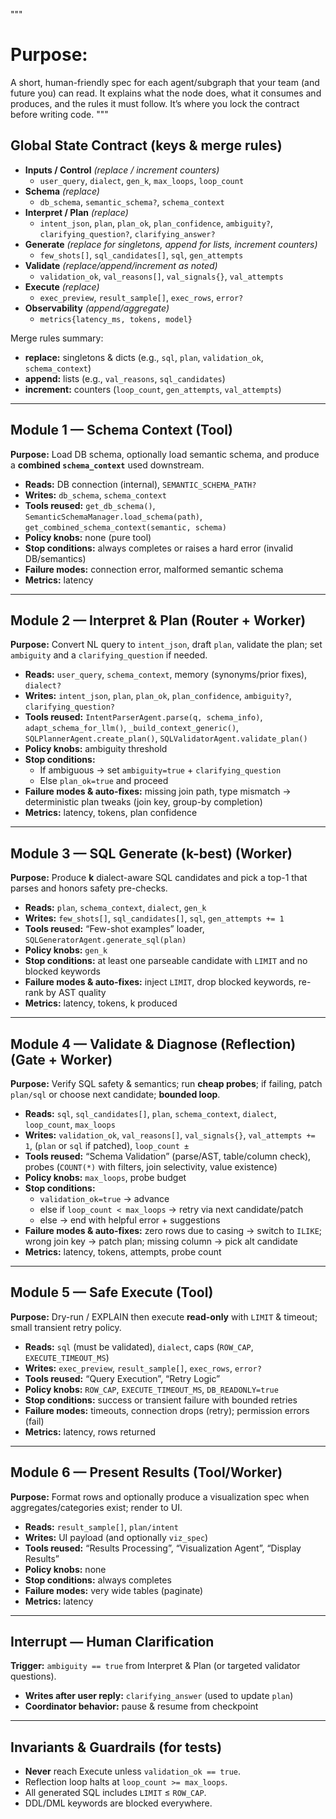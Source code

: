 """
# Purpose: 
A short, human-friendly spec for each agent/subgraph that your team (and future you) can read. It explains what the node does, what it consumes and produces, and the rules it must follow. It’s where you lock the contract before writing code.
"""

## Global State Contract (keys & merge rules)
- **Inputs / Control** *(replace / increment counters)*
  - `user_query`, `dialect`, `gen_k`, `max_loops`, `loop_count`
- **Schema** *(replace)*
  - `db_schema`, `semantic_schema?`, `schema_context`
- **Interpret / Plan** *(replace)*
  - `intent_json`, `plan`, `plan_ok`, `plan_confidence`, `ambiguity?`, `clarifying_question?`, `clarifying_answer?`
- **Generate** *(replace for singletons, append for lists, increment counters)*
  - `few_shots[]`, `sql_candidates[]`, `sql`, `gen_attempts`
- **Validate** *(replace/append/increment as noted)*
  - `validation_ok`, `val_reasons[]`, `val_signals{}`, `val_attempts`
- **Execute** *(replace)*
  - `exec_preview`, `result_sample[]`, `exec_rows`, `error?`
- **Observability** *(append/aggregate)*
  - `metrics{latency_ms, tokens, model}`

Merge rules summary:
- **replace:** singletons & dicts (e.g., `sql`, `plan`, `validation_ok`, `schema_context`)
- **append:** lists (e.g., `val_reasons`, `sql_candidates`)
- **increment:** counters (`loop_count`, `gen_attempts`, `val_attempts`)

---

## Module 1 — Schema Context (Tool)

**Purpose:** Load DB schema, optionally load semantic schema, and produce a **combined `schema_context`** used downstream.

- **Reads:** DB connection (internal), `SEMANTIC_SCHEMA_PATH?`
- **Writes:** `db_schema`, `schema_context`
- **Tools reused:** `get_db_schema()`, `SemanticSchemaManager.load_schema(path)`, `get_combined_schema_context(semantic, schema)`
- **Policy knobs:** none (pure tool)
- **Stop conditions:** always completes or raises a hard error (invalid DB/semantics)
- **Failure modes:** connection error, malformed semantic schema
- **Metrics:** latency

---

## Module 2 — Interpret & Plan (Router + Worker)

**Purpose:** Convert NL query to `intent_json`, draft `plan`, validate the plan; set `ambiguity` and a `clarifying_question` if needed.

- **Reads:** `user_query`, `schema_context`, memory (synonyms/prior fixes), `dialect?`
- **Writes:** `intent_json`, `plan`, `plan_ok`, `plan_confidence`, `ambiguity?`, `clarifying_question?`
- **Tools reused:** `IntentParserAgent.parse(q, schema_info)`, `adapt_schema_for_llm()`, `_build_context_generic()`, `SQLPlannerAgent.create_plan()`, `SQLValidatorAgent.validate_plan()`
- **Policy knobs:** ambiguity threshold
- **Stop conditions:** 
  - If ambiguous → set `ambiguity=true` + `clarifying_question`
  - Else `plan_ok=true` and proceed
- **Failure modes & auto-fixes:** missing join path, type mismatch → deterministic plan tweaks (join key, group-by completion)
- **Metrics:** latency, tokens, plan confidence

---

## Module 3 — SQL Generate (k-best) (Worker)

**Purpose:** Produce **k** dialect-aware SQL candidates and pick a top-1 that parses and honors safety pre-checks.

- **Reads:** `plan`, `schema_context`, `dialect`, `gen_k`
- **Writes:** `few_shots[]`, `sql_candidates[]`, `sql`, `gen_attempts += 1`
- **Tools reused:** “Few-shot examples” loader, `SQLGeneratorAgent.generate_sql(plan)`
- **Policy knobs:** `gen_k`
- **Stop conditions:** at least one parseable candidate with `LIMIT` and no blocked keywords
- **Failure modes & auto-fixes:** inject `LIMIT`, drop blocked keywords, re-rank by AST quality
- **Metrics:** latency, tokens, k produced

---

## Module 4 — Validate & Diagnose (Reflection) (Gate + Worker)

**Purpose:** Verify SQL safety & semantics; run **cheap probes**; if failing, patch `plan/sql` or choose next candidate; **bounded loop**.

- **Reads:** `sql`, `sql_candidates[]`, `plan`, `schema_context`, `dialect`, `loop_count`, `max_loops`
- **Writes:** `validation_ok`, `val_reasons[]`, `val_signals{}`, `val_attempts += 1`, (`plan` or `sql` if patched), `loop_count ±`
- **Tools reused:** “Schema Validation” (parse/AST, table/column check), probes (`COUNT(*)` with filters, join selectivity, value existence)
- **Policy knobs:** `max_loops`, probe budget
- **Stop conditions:** 
  - `validation_ok=true` → advance
  - else if `loop_count < max_loops` → retry via next candidate/patch
  - else → end with helpful error + suggestions
- **Failure modes & auto-fixes:** zero rows due to casing → switch to `ILIKE`; wrong join key → patch plan; missing column → pick alt candidate
- **Metrics:** latency, tokens, attempts, probe count

---

## Module 5 — Safe Execute (Tool)

**Purpose:** Dry-run / EXPLAIN then execute **read-only** with `LIMIT` & timeout; small transient retry policy.

- **Reads:** `sql` (must be validated), `dialect`, caps (`ROW_CAP`, `EXECUTE_TIMEOUT_MS`)
- **Writes:** `exec_preview`, `result_sample[]`, `exec_rows`, `error?`
- **Tools reused:** “Query Execution”, “Retry Logic”
- **Policy knobs:** `ROW_CAP`, `EXECUTE_TIMEOUT_MS`, `DB_READONLY=true`
- **Stop conditions:** success or transient failure with bounded retries
- **Failure modes:** timeouts, connection drops (retry); permission errors (fail)
- **Metrics:** latency, rows returned

---

## Module 6 — Present Results (Tool/Worker)

**Purpose:** Format rows and optionally produce a visualization spec when aggregates/categories exist; render to UI.

- **Reads:** `result_sample[]`, `plan/intent`
- **Writes:** UI payload (and optionally `viz_spec`)
- **Tools reused:** “Results Processing”, “Visualization Agent”, “Display Results”
- **Policy knobs:** none
- **Stop conditions:** always completes
- **Failure modes:** very wide tables (paginate)
- **Metrics:** latency

---

## Interrupt — Human Clarification

**Trigger:** `ambiguity == true` from Interpret & Plan (or targeted validator questions).

- **Writes after user reply:** `clarifying_answer` (used to update `plan`)
- **Coordinator behavior:** pause & resume from checkpoint

---

## Invariants & Guardrails (for tests)

- **Never** reach Execute unless `validation_ok == true`.
- Reflection loop halts at `loop_count >= max_loops`.
- All generated SQL includes `LIMIT` ≤ `ROW_CAP`.
- DDL/DML keywords are blocked everywhere.